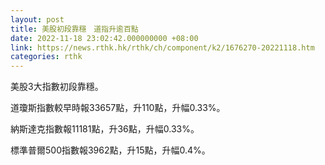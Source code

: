 ```yaml
---
layout: post
title: 美股初段靠穩　道指升逾百點
date: 2022-11-18 23:02:42.000000000 +08:00
link: https://news.rthk.hk/rthk/ch/component/k2/1676270-20221118.htm
categories: rthk
---
```


美股3大指數初段靠穩。

道瓊斯指數較早時報33657點，升110點，升幅0.33%。

納斯達克指數報11181點，升36點，升幅0.33%。

標準普爾500指數報3962點，升15點，升幅0.4%。
